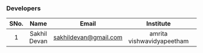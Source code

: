 

### Developers
| SNo. | Name | Email | Institute |  |
| :---: | :---: | :---: | :---: | :---: |
| 1 | Sakhil Devan | sakhildevan@gmail.com | amrita vishwavidyapeetham  |  |